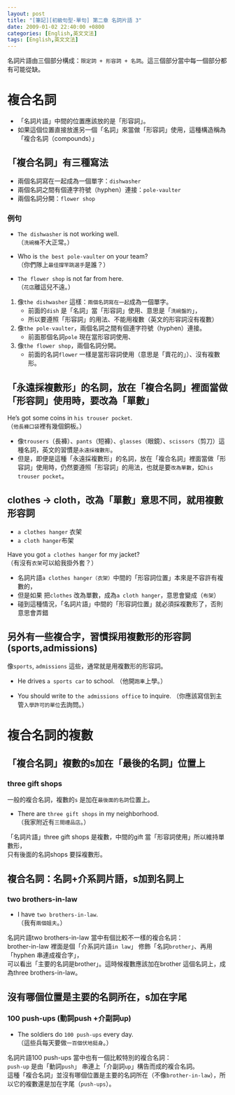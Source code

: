 ```yaml
---
layout: post
title: "[筆記][初級句型-單句] 第二章 名詞片語 3"
date: 2009-01-02 22:40:00 +0800
categories: [English,英文文法]
tags: [English,英文文法]
---
```


名詞片語由三個部分構成：`限定詞 + 形容詞 + 名詞`。這三個部分當中每一個部分都有可能從缺。

# 複合名詞

- 「名詞片語」中間的位置應該放的是「形容詞」。    
- 如果這個位置直接放進另一個「名詞」來當做「形容詞」使用，這種構造稱為「複合名詞（compounds）」


## 「複合名詞」有三種寫法
- 兩個名詞寫在一起成為一個單字：`dishwasher`
- 兩個名詞之間有個連字符號（hyphen）連接：`pole-vaulter`
- 兩個名詞分開：`flower shop`    

### 例句

- `The dishwasher` is not working well.   
（`洗碗機`不大正常。）      

- Who is `the best pole-vaulter` on your team?    
（你們隊上`最佳撐竿跳選手`是誰？）      

- `The flower shop` is not far from here.     
（`花店`離這兒不遠。）


1. 像`the dishwasher` 這樣：`兩個名詞寫在一起`成為一個單字。
    - 前面的`dish` 是「名詞」當「形容詞」使用、意思是「`洗碗盤的`」，
    - 所以要遵照「形容詞」的用法、不能用複數（英文的形容詞沒有複數）
2. 像`the pole-vaulter`，兩個名詞之間有個連字符號（hyphen）連接。
    - 前面那個名詞`pole` 現在當形容詞使用、
3. 像`the flower shop`，兩個名詞分開。
    - 前面的名詞`flower` 一樣是當形容詞使用（意思是「賣花的」）、沒有複數形。


## 「永遠採複數形」的名詞，放在「複合名詞」裡面當做「形容詞」使用時，要改為「單數」

He’s got some coins in `his trouser pocket`.    
（`他長褲口袋`裡有幾個銅板。）  

- 像`trousers`（長褲）、`pants`（短褲）、`glasses`（眼鏡）、`scissors`（剪刀）這種名詞，英文的習慣是`永遠採複數形`。
- 但是，即便是這種「永遠採複數形」的名詞，放在「複合名詞」裡面當做「形容詞」使用時，仍然要遵照「形容詞」的用法，也就是要`改為單數`，如`his trouser pocket`。


## clothes -> cloth，改為「單數」意思不同，就用複數形容詞

- `a clothes hanger` 衣架
- `a cloth hanger`布架

Have you got `a clothes hanger` for my jacket?  
（有沒有`衣架`可以給我掛外套？）        

- 名詞片語`a clothes hanger（衣架）`中間的「形容詞位置」本來是不容許有複數的，
- 但是如果 把`clothes` 改為單數，成為`a cloth hanger`，意思會變成（`布架`）
- 碰到這種情況，「名詞片語」中間的「形容詞位置」就必須採複數形了，否則意思會弄錯


## 另外有一些複合字，習慣採用複數形的形容詞(sports,admissions)
像`sports`, `admissions` 這些，通常就是用複數形的形容詞。

- He drives `a sports car` to school. 
（他開`跑車`上學。）    

- You should write to `the admissions office` to inquire.
（你應該寫信到主管`入學許可的單位`去詢問。）        


# 複合名詞的複數

## 「複合名詞」複數的s加在「最後的名詞」位置上
### three gift shops

一般的複合名詞，複數的`s` 是加在`最後面的名詞`位置上。      

- There are `three gift shops` in my neighborhood.    
（我家附近有`三間禮品店`。）

「名詞片語」three gift shops 是複數，中間的gift 當「形容詞使用」所以維持單數形，  
只有後面的名詞shops 要採複數形。


## 複合名詞：名詞+介系詞片語，s加到名詞上
### two brothers-in-law

- I have `two brothers-in-law`.   
（我有`兩個姐夫`。）    
    
名詞片語two brothers-in-law 當中有個比較不一樣的複合名詞：  
brother-in-law 裡面是個「介系詞片語`in law`」 修飾「名詞`brother`」、再用「hyphen 串連成複合字」，      
可以看出「主要的名詞是brother」。這時候複數應該加在brother 這個名詞上，成為three brothers-in-law。

## 沒有哪個位置是主要的名詞所在，s加在字尾
### 100 push-ups (動詞push +介副詞up)

- The soldiers do `100 push-ups` every day.     
（這些兵每天要做`一百個伏地挺身`。）

名詞片語100 push-ups 當中也有一個比較特別的複合名詞：       
`push-up` 是由「動詞`push`」 串連上「介副詞`up`」構告而成的複合名詞。     
這種「複合名詞」並沒有哪個位置是主要的名詞所在（不像`brother-in-law`），所以它的複數還是加在字尾（`push-ups`）。